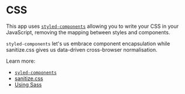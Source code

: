 # CSS

This app uses [`styled-components`](https://github.com/styled-components/styled-components)
allowing you to write your CSS in your JavaScript,
removing the mapping between styles and components.

`styled-components` let's us embrace component encapsulation while sanitize.css gives us
data-driven cross-browser normalisation.

Learn more:

- [`syled-components`](styled-componets.md)
- [sanitize.css](sanitize.md)
- [Using Sass](sass.md)
